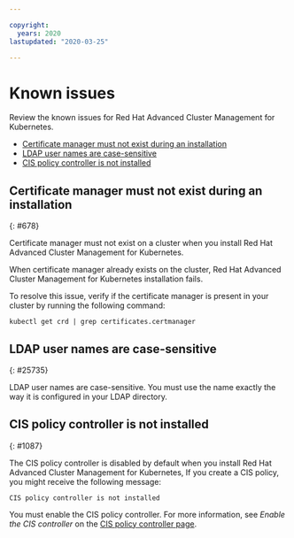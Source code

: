 ```yaml
---

copyright:
  years: 2020
lastupdated: "2020-03-25"

---
```


# Known issues

Review the known issues for Red Hat Advanced Cluster Management for Kubernetes. 

  - [Certificate manager must not exist during an installation](#678)
  - [LDAP user names are case-sensitive](#25735)
  - [CIS policy controller is not installed](#1087)

## Certificate manager must not exist during an installation
{: #678}

Certificate manager must not exist on a cluster when you install Red Hat Advanced Cluster Management for Kubernetes.

When certificate manager already exists on the cluster, Red Hat Advanced Cluster Management for Kubernetes installation fails. 

To resolve this issue, verify if the certificate manager is present in your cluster by running the following command: 

   ```
   kubectl get crd | grep certificates.certmanager
   ```

## LDAP user names are case-sensitive
{: #25735}

LDAP user names are case-sensitive. You must use the name exactly the way it is configured in your LDAP directory.

## CIS policy controller is not installed
{: #1087}

The CIS policy controller is disabled by default when you install Red Hat Advanced Cluster Management for Kubernetes, If you create a CIS policy, you might receive the following message:

   ```
   CIS policy controller is not installed
   ```

You must enable the CIS policy controller. For more information, see _Enable the CIS controller_ on the [CIS policy controller page](../governance/cis_policy_ctrl.md#cisc).
